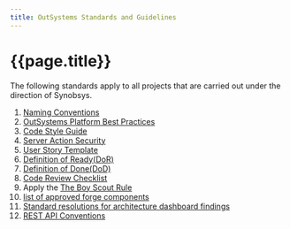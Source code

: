 ```yaml
---
title: OutSystems Standards and Guidelines
---
```

# {{page.title}}

<!--style>
a[href^="http"]::after,
a[href^="https://"]::after
{
  content: "";
  width: 11px;
  height: 11px;
  margin-left: 4px;
  background-image: url("data:image/svg+xml,%3Csvg xmlns='http://www.w3.org/2000/svg' width='16' height='16' fill='currentColor' viewBox='0 0 16 16'%3E%3Cpath fill-rule='evenodd' d='M8.636 3.5a.5.5 0 0 0-.5-.5H1.5A1.5 1.5 0 0 0 0 4.5v10A1.5 1.5 0 0 0 1.5 16h10a1.5 1.5 0 0 0 1.5-1.5V7.864a.5.5 0 0 0-1 0V14.5a.5.5 0 0 1-.5.5h-10a.5.5 0 0 1-.5-.5v-10a.5.5 0 0 1 .5-.5h6.636a.5.5 0 0 0 .5-.5z'/%3E%3Cpath fill-rule='evenodd' d='M16 .5a.5.5 0 0 0-.5-.5h-5a.5.5 0 0 0 0 1h3.793L6.146 9.146a.5.5 0 1 0 .708.708L15 1.707V5.5a.5.5 0 0 0 1 0v-5z'/%3E%3C/svg%3E");
  background-position: center;
  background-repeat: no-repeat;
  background-size: contain;
  display: inline-block;
}
a[href^="https://synobsys.github.io"]::after,
a[href^="https://synobsys.github.io"]::after
{
  display: none !important;
}
</style-->

The following standards apply to all projects that are carried out under the direction of Synobsys.

1. [Naming Conventions](2-OutSystemsNamingConventions.md)
1. <a href="https://success.outsystems.com/Documentation/Best_Practices/Development/OutSystems_Platform_Best_Practices" target="_blank">OutSystems Platform Best Practices</a>
1. <a href="https://leonardo-monteiro-fernandes.medium.com/a-code-style-guide-for-outsystems-97a923084159" target="_blank">Code Style Guide</a>
1. [Server Action Security](4-ServerActionSecurity.md)
1. [User Story Template](5-UserStoryTemplate.md)
1. [Definition of Ready(DoR)](6-DefinitionOfReady.md)
1. [Definition of Done(DoD)](7-DefinitionOfDone.md)
1. [Code Review Checklist](8-CodeReviewChecklist.md)
1. Apply the <a href="https://www.oreilly.com/library/view/97-things-every/9780596809515/ch08.html" target="_blank">The Boy Scout Rule</a>
1. [list of approved forge components](10-approved-forge-components.md)
1. [Standard resolutions for architecture dashboard findings](11-resolve-architecture-dashboard-findings.md)
1. [REST API Conventions](12-REST-API-conventions)
